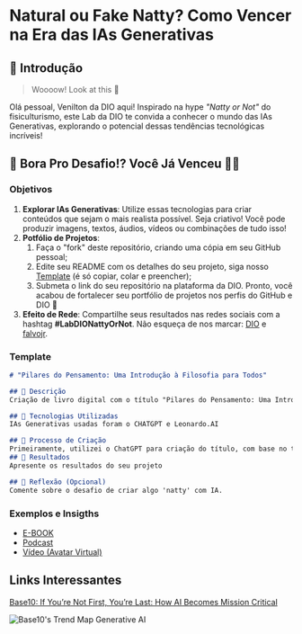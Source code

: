 # Natural ou Fake Natty? Como Vencer na Era das IAs Generativas

## 🚀 Introdução

> Woooow! Look at this 👀

Olá pessoal, Venilton da DIO aqui! Inspirado na hype _"Natty or Not"_ do fisiculturismo, este Lab da DIO te convida a conhecer o mundo das IAs Generativas, explorando o potencial dessas tendências tecnológicas incríveis!

## 🎯 Bora Pro Desafio!? Você Já Venceu 💪🤓

### Objetivos

1. **Explorar IAs Generativas**: Utilize essas tecnologias para criar conteúdos que sejam o mais realista possível. Seja criativo! Você pode produzir imagens, textos, áudios, vídeos ou combinações de tudo isso!
1. **Potfólio de Projetos**:
    1. Faça o "fork" deste repositório, criando uma cópia em seu GitHub pessoal;
    2. Edite seu README com os detalhes do seu projeto, siga nosso [Template](#template) (é só copiar, colar e preencher);
    3. Submeta o link do seu repositório na plataforma da DIO. Pronto, você acabou de fortalecer seu portfólio de projetos nos perfis do GitHub e DIO 🚀
1. **Efeito de Rede**: Compartilhe seus resultados nas redes sociais com a hashtag **#LabDIONattyOrNot**. Não esqueça de nos marcar: [DIO](https://www.linkedin.com/school/dio-makethechange) e [falvojr](https://www.linkedin.com/in/falvojr).

### Template

```markdown
# "Pilares do Pensamento: Uma Introdução à Filosofia para Todos"

## 📒 Descrição
Criação de livro digital com o título "Pilares do Pensamento: Uma Introdução à Filosofia para Todos": Este livro apresenta uma introdução clara e abrangente ao campo da filosofia, passando pelas principais correntes e filósofos, enquanto também apresenta questões contemporâneas que tornam a filosofia relevante para o mundo atual. O estilo acessível de linguagem e a escolha de temas universais tornam o livro adequado para iniciantes, mas também interessante para leitores que desejam aprofundar sua compreensão do pensamento filosófico.

## 🤖 Tecnologias Utilizadas
IAs Generativas usadas foram o CHATGPT e Leonardo.AI

## 🧐 Processo de Criação
Primeiramente, utilizei o ChatGPT para criação do título, com base no titulo escolhido dentre as opções, utilizei o ChatGPT para criação dos capítulos do livro, e a partir dos capitulos sugeridos, utilizei o ChatGPT para criação do conteúdo de cada um dos capítulos. Descrever montagem do e-book
## 🚀 Resultados
Apresente os resultados do seu projeto

## 💭 Reflexão (Opcional)
Comente sobre o desafio de criar algo 'natty' com IA.
```

### Exemplos e Insigths

- [E-BOOK](/exemplos/E-BOOK.md)
- [Podcast](/exemplos/PODCAST.md)
- [Vídeo (Avatar Virtual)](/exemplos/VIDEO.md)

## Links Interessantes

[Base10: If You’re Not First, You’re Last: How AI Becomes Mission Critical](https://base10.vc/post/generative-ai-mission-critical/)

![Base10's Trend Map Generative AI](https://github.com/digitalinnovationone/lab-natty-or-not/assets/730492/f4df26e8-f8f7-4419-8252-c69d73ea930c)
